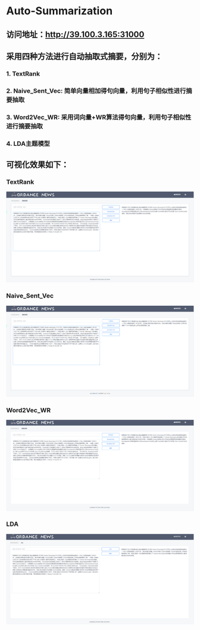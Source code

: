 # Auto-Summarization

## 访问地址：http://39.100.3.165:31000

## 采用四种方法进行自动抽取式摘要，分别为：
### 1. TextRank
### 2. Naive_Sent_Vec: 简单向量相加得句向量，利用句子相似性进行摘要抽取
### 3. Word2Vec_WR: 采用词向量+WR算法得句向量，利用句子相似性进行摘要抽取
### 4. LDA主题模型

## 可视化效果如下：
### TextRank
![image](https://github.com/RyanPeking/AutoSummarization/blob/master/img/textrank.png)
### Naive_Sent_Vec
![image](https://github.com/RyanPeking/AutoSummarization/blob/master/img/naivesentvec.png)
### Word2Vec_WR
![image](https://github.com/RyanPeking/AutoSummarization/blob/master/img/word2vec%2Bwr.png)
### LDA
![image](https://github.com/RyanPeking/AutoSummarization/blob/master/img/lda.png)

